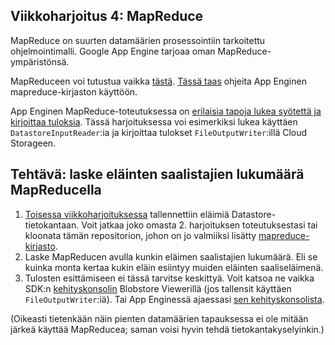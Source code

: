 Viikkoharjoitus 4: MapReduce
----------------------------

MapReduce on suurten datamäärien prosessointiin tarkoitettu ohjelmointimalli.
Google App Engine tarjoaa oman MapReduce-ympäristönsä.

MapReduceen voi tutustua vaikka [tästä](https://cloud.google.com/appengine/docs/python/dataprocessing/).
[Tässä taas](https://cloud.google.com/appengine/docs/python/dataprocessing/mapreduce_library) ohjeita App Enginen mapreduce-kirjaston käyttöön.

App Enginen MapReduce-toteutuksessa on [erilaisia tapoja lukea syötettä ja kirjoittaa tuloksia](https://cloud.google.com/appengine/docs/python/dataprocessing/readers_writers).
Tässä harjoituksessa voi esimerkiksi lukea käyttäen `DatastoreInputReader`:ia ja kirjoittaa tulokset `FileOutputWriter`:illä Cloud Storageen.

## Tehtävä: laske eläinten saalistajien lukumäärä MapReducella
1. [Toisessa viikkoharjoituksessa](https://github.com/Palpo/palpo_viikkoharkka2) tallennettiin eläimiä Datastore-tietokantaan. Voit jatkaa joko omasta 2. harjoituksen toteutuksestasi tai kloonata tämän repositorion, johon on jo valmiiksi lisätty [mapreduce-kirjasto](https://cloud.google.com/appengine/docs/python/dataprocessing/mapreduce_library).
2. Laske MapReducen avulla kunkin eläimen saalistajien lukumäärä. Eli se kuinka monta kertaa kukin eläin esiintyy muiden eläinten saaliseläimenä.
3. Tulosten esittämiseen ei tässä tarvitse keskittyä. Voit katsoa ne vaikka SDK:n [kehityskonsolin]( http://localhost:8000) Blobstore Viewerillä (jos tallensit käyttäen `FileOutputWriter`:iä). Tai App Enginessä ajaessasi [sen kehityskonsolista](https://console.developers.google.com/).

(Oikeasti tietenkään näin pienten datamäärien tapauksessa ei ole mitään järkeä käyttää MapReducea; saman voisi hyvin tehdä tietokantakyselyinkin.)
